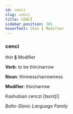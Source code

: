 ```yaml
---
id: cenci
slug: cenci
title: CENCİ
sidebar_position: 301
hoverText: thin § Modifier
---
```


### cenci

*thin* **§** Modifier

**Verb**: to be thin/narrow

**Noun**: thinness/narrowness

**Modifier**: thin/narrow

Kashubian cenczi [tsɛntʃi]

*Balto-Slavic Language Family*